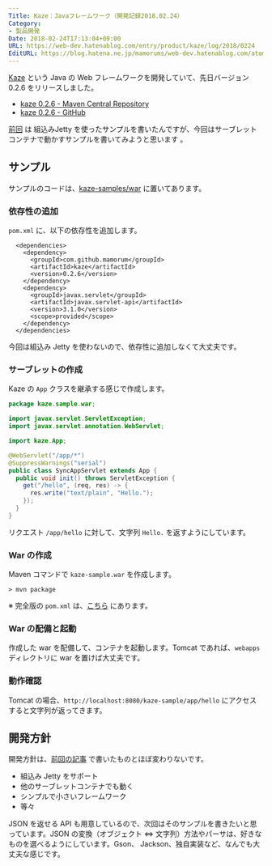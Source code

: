 ```yaml
---
Title: Kaze：Javaフレームワーク（開発記録2018.02.24）
Category:
- 製品開発
Date: 2018-02-24T17:13:04+09:00
URL: https://web-dev.hatenablog.com/entry/product/kaze/log/2018/0224
EditURL: https://blog.hatena.ne.jp/mamorums/web-dev.hatenablog.com/atom/entry/17391345971619307468
---
```


[Kaze](https://github.com/mamorum/kaze) という Java の Web フレームワークを開発していて、先日バージョン 0.2.6 をリリースしました。

- [kaze 0.2.6 - Maven Central Repository](http://search.maven.org/#artifactdetails%7Ccom.github.mamorum%7Ckaze%7C0.2.6%7C)
- [kaze 0.2.6 - GitHub](https://github.com/mamorum/kaze/releases/tag/v0.2.6)

[前回](/entry/kaze/log/2018/0115) は 組込みJetty を使ったサンプルを書いたんですが、今回はサーブレットコンテナで動かすサンプルを書いてみようと思います 。


## サンプル
サンプルのコードは、[kaze-samples/war](https://github.com/mamorum/kaze-samples/tree/master/war) に置いてあります。


### 依存性の追加
`pom.xml` に、以下の依存性を追加します。

```
  <dependencies>
    <dependency>
      <groupId>com.github.mamorum</groupId>
      <artifactId>kaze</artifactId>
      <version>0.2.6</version>
    </dependency>
    <dependency>
      <groupId>javax.servlet</groupId>
      <artifactId>javax.servlet-api</artifactId>
      <version>3.1.0</version>
      <scope>provided</scope>
    </dependency>
  </dependencies>
```

今回は組込み Jetty を使わないので、依存性に追加しなくて大丈夫です。


### サーブレットの作成
Kaze の `App` クラスを継承する感じで作成します。

```java
package kaze.sample.war;

import javax.servlet.ServletException;
import javax.servlet.annotation.WebServlet;

import kaze.App;

@WebServlet("/app/*")
@SuppressWarnings("serial")
public class SyncAppServlet extends App {
  public void init() throws ServletException {
    get("/hello", (req, res) -> {
      res.write("text/plain", "Hello.");
    });
  }
}
```

リクエスト `/app/hello` に対して、文字列 `Hello.` を返すようにしています。


### War の作成
Maven コマンドで `kaze-sample.war` を作成します。

```
> mvn package
```

※ 完全版の `pom.xml` は、[こちら](https://github.com/mamorum/kaze-samples/blob/master/war/pom.xml) にあります。


### War の配備と起動
作成した war を配備して、コンテナを起動します。Tomcat であれば、`webapps` ディレクトリに war を置けば大丈夫です。


### 動作確認
Tomcat の場合、`http://localhost:8080/kaze-sample/app/hello` にアクセスすると文字列が返ってきます。



## 開発方針
開発方針は、[前回の記事](/entry/kaze/log/2018/0115) で書いたものとほぼ変わりないです。

- 組込み Jetty をサポート
- 他のサーブレットコンテナでも動く
- シンプルで小さいフレームワーク
- 等々

JSON を返せる API も用意しているので、次回はそのサンプルを書きたいと思っています。JSON の変換（オブジェクト ⇔ 文字列）方法やパーサは、好きなものを選べるようにしています。Gson、 Jackson、独自実装など、なんでも大丈夫な感じです。
